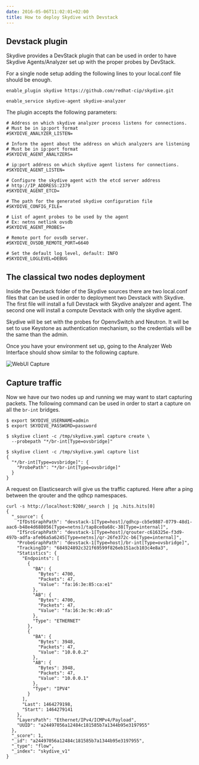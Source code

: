 ```yaml
---
date: 2016-05-06T11:02:01+02:00
title: How to deploy Skydive with Devstack
---
```


## Devstack plugin

Skydive provides a DevStack plugin that can be used in order to have
Skydive Agents/Analyzer set up with the proper probes
by DevStack.

For a single node setup adding the following lines to your local.conf file
should be enough.

```console
enable_plugin skydive https://github.com/redhat-cip/skydive.git

enable_service skydive-agent skydive-analyzer
```

The plugin accepts the following parameters:

```console
# Address on which skydive analyzer process listens for connections.
# Must be in ip:port format
#SKYDIVE_ANALYZER_LISTEN=

# Inform the agent about the address on which analyzers are listening
# Must be in ip:port format
#SKYDIVE_AGENT_ANALYZERS=

# ip:port address on which skydive agent listens for connections.
#SKYDIVE_AGENT_LISTEN=

# Configure the skydive agent with the etcd server address
# http://IP_ADDRESS:2379
#SKYDIVE_AGENT_ETCD=

# The path for the generated skydive configuration file
#SKYDIVE_CONFIG_FILE=

# List of agent probes to be used by the agent
# Ex: netns netlink ovsdb
#SKYDIVE_AGENT_PROBES=

# Remote port for ovsdb server.
#SKYDIVE_OVSDB_REMOTE_PORT=6640

# Set the default log level, default: INFO
#SKYDIVE_LOGLEVEL=DEBUG
```

## The classical two nodes deployment

Inside the Devstack folder of the Skydive sources there are two local.conf files
that can be used in order to deployment two Devstack with Skydive. The first
file will install a full Devstack with Skydive analyzer and agent. The second
one will install a compute Devstack with only the skydive agent.

Skydive will be set with the probes for OpenvSwitch and Neutron. It will be set
to use Keystone as authentication mechanism, so the credentials will be the same
than the admin.

Once you have your environment set up, going to the Analyzer Web Interface
should show similar to the following capture.

![WebUI Capture](/images/devstack-two-nodes.png)

## Capture traffic

Now we have our two nodes up and running we may want to start capturing
packets. The following command can be used in order to start a capture on all
the `br-int` bridges.

```console
$ export SKYDIVE_USERNAME=admin
$ export SKYDIVE_PASSWORD=password

$ skydive client -c /tmp/skydive.yaml capture create \
  --probepath "*/br-int[Type=ovsbridge]"
```

```console
$ skydive client -c /tmp/skydive.yaml capture list
{
  "*/br-int[Type=ovsbridge]": {
    "ProbePath": "*/br-int[Type=ovsbridge]"
  }
}
```

A request on Elasticsearch will give us the traffic captured. Here after a ping
between the qrouter and the qdhcp namespaces.

```console
curl -s http://localhost:9200/_search | jq .hits.hits[0]
{
  "_source": {
    "IfDstGraphPath": "devstack-1[Type=host]/qdhcp-cb5e9887-0779-48d1-aac6-b48e4d688056[Type=netns]/tap8ce0a68c-38[Type=internal]",
    "IfSrcGraphPath": "devstack-1[Type=host]/qrouter-c616325e-f3d9-497b-adfa-afe06a5a6245[Type=netns]/qr-26fe372c-b6[Type=internal]",
    "ProbeGraphPath": "devstack-1[Type=host]/br-int[Type=ovsbridge]",
    "TrackingID": "684924892c321f69599f826eb151acb103c4e8a3",
    "Statistics": {
      "Endpoints": [
        {
          "BA": {
            "Bytes": 4700,
            "Packets": 47,
            "Value": "fa:16:3e:85:ca:e1"
          },
          "AB": {
            "Bytes": 4700,
            "Packets": 47,
            "Value": "fa:16:3e:9c:49:a5"
          },
          "Type": "ETHERNET"
        },
        {
          "BA": {
            "Bytes": 3948,
            "Packets": 47,
            "Value": "10.0.0.2"
          },
          "AB": {
            "Bytes": 3948,
            "Packets": 47,
            "Value": "10.0.0.1"
          },
          "Type": "IPV4"
        }
      ],
      "Last": 1464279198,
      "Start": 1464279141
    },
    "LayersPath": "Ethernet/IPv4/ICMPv4/Payload",
    "UUID": "a24497056a12484c181585b7a1344b95e3197955"
  },
  "_score": 1,
  "_id": "a24497056a12484c181585b7a1344b95e3197955",
  "_type": "flow",
  "_index": "skydive_v1"
}
```
